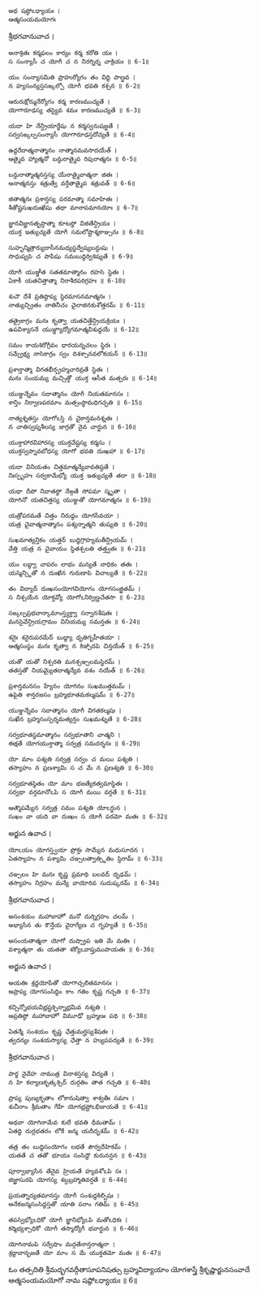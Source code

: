 	అథ షష్ఠోఽధ్యాయః ।
	ఆత్మసంయమయోగః

శ్రీభగవానువాచ ।

	అనాశ్రితః కర్మఫలం కార్యం కర్మ కరోతి యః ।
	స సంన్యాసీ చ యోగీ చ న నిరగ్నిర్న చాక్రియః ॥ 6-1॥

	యం సంన్యాసమితి ప్రాహుర్యోగం తం విద్ధి పాణ్డవ ।
	న హ్యసంన్యస్తసఙ్కల్పో యోగీ భవతి కశ్చన ॥ 6-2॥

	ఆరురుక్షోర్మునేర్యోగం కర్మ కారణముచ్యతే ।
	యోగారూఢస్య తస్యైవ శమః కారణముచ్యతే ॥ 6-3॥

	యదా హి నేన్ద్రియార్థేషు న కర్మస్వనుషజ్జతే ।
	సర్వసఙ్కల్పసంన్యాసీ యోగారూఢస్తదోచ్యతే ॥ 6-4॥

	ఉద్ధరేదాత్మనాత్మానం నాత్మానమవసాదయేత్ ।
	ఆత్మైవ హ్యాత్మనో బన్ధురాత్మైవ రిపురాత్మనః ॥ 6-5॥

	బన్ధురాత్మాత్మనస్తస్య యేనాత్మైవాత్మనా జితః ।
	అనాత్మనస్తు శత్రుత్వే వర్తేతాత్మైవ శత్రువత్ ॥ 6-6॥

	జితాత్మనః ప్రశాన్తస్య పరమాత్మా సమాహితః ।
	శీతోష్ణసుఖదుఃఖేషు తథా మానాపమానయోః ॥ 6-7॥

	జ్ఞానవిజ్ఞానతృప్తాత్మా కూటస్థో విజితేన్ద్రియః ।
	యుక్త ఇత్యుచ్యతే యోగీ సమలోష్టాశ్మకాఞ్చనః ॥ 6-8॥

	సుహృన్మిత్రార్యుదాసీనమధ్యస్థద్వేష్యబన్ధుషు ।
	సాధుష్వపి చ పాపేషు సమబుద్ధిర్విశిష్యతే ॥ 6-9॥

	యోగీ యుఞ్జీత సతతమాత్మానం రహసి స్థితః ।
	ఏకాకీ యతచిత్తాత్మా నిరాశీరపరిగ్రహః ॥ 6-10॥

	శుచౌ దేశే ప్రతిష్ఠాప్య స్థిరమాసనమాత్మనః ।
	నాత్యుచ్ఛ్రితం నాతినీచం చైలాజినకుశోత్తరమ్ ॥ 6-11॥

	తత్రైకాగ్రం మనః కృత్వా యతచిత్తేన్ద్రియక్రియః ।
	ఉపవిశ్యాసనే యుఞ్జ్యాద్యోగమాత్మవిశుద్ధయే ॥ 6-12॥

	సమం కాయశిరోగ్రీవం ధారయన్నచలం స్థిరః ।
	సమ్ప్రేక్ష్య నాసికాగ్రం స్వం దిశశ్చానవలోకయన్ ॥ 6-13॥

	ప్రశాన్తాత్మా విగతభీర్బ్రహ్మచారివ్రతే స్థితః ।
	మనః సంయమ్య మచ్చిత్తో యుక్త ఆసీత మత్పరః ॥ 6-14॥

	యుఞ్జన్నేవం సదాత్మానం యోగీ నియతమానసః ।
	శాన్తిం నిర్వాణపరమాం మత్సంస్థామధిగచ్ఛతి ॥ 6-15॥

	నాత్యశ్నతస్తు యోగోఽస్తి న చైకాన్తమనశ్నతః ।
	న చాతిస్వప్నశీలస్య జాగ్రతో నైవ చార్జున ॥ 6-16॥

	యుక్తాహారవిహారస్య యుక్తచేష్టస్య కర్మసు ।
	యుక్తస్వప్నావబోధస్య యోగో భవతి దుఃఖహా ॥ 6-17॥

	యదా వినియతం చిత్తమాత్మన్యేవావతిష్ఠతే ।
	నిఃస్పృహః సర్వకామేభ్యో యుక్త ఇత్యుచ్యతే తదా ॥ 6-18॥

	యథా దీపో నివాతస్థో నేఙ్గతే సోపమా స్మృతా ।
	యోగినో యతచిత్తస్య యుఞ్జతో యోగమాత్మనః ॥ 6-19॥

	యత్రోపరమతే చిత్తం నిరుద్ధం యోగసేవయా ।
	యత్ర చైవాత్మనాత్మానం పశ్యన్నాత్మని తుష్యతి ॥ 6-20॥

	సుఖమాత్యన్తికం యత్తద్ బుద్ధిగ్రాహ్యమతీన్ద్రియమ్ ।
	వేత్తి యత్ర న చైవాయం స్థితశ్చలతి తత్త్వతః ॥ 6-21॥

	యం లబ్ధ్వా చాపరం లాభం మన్యతే నాధికం తతః ।
	యస్మిన్స్థితో న దుఃఖేన గురుణాపి విచాల్యతే ॥ 6-22॥

	తం విద్యాద్ దుఃఖసంయోగవియోగం యోగసంజ్ఞితమ్ ।
	స నిశ్చయేన యోక్తవ్యో యోగోఽనిర్విణ్ణచేతసా ॥ 6-23॥

	సఙ్కల్పప్రభవాన్కామాంస్త్యక్త్వా సర్వానశేషతః ।
	మనసైవేన్ద్రియగ్రామం వినియమ్య సమన్తతః ॥ 6-24॥

	శనైః శనైరుపరమేద్ బుద్ధ్యా ధృతిగృహీతయా ।
	ఆత్మసంస్థం మనః కృత్వా న కిఞ్చిదపి చిన్తయేత్ ॥ 6-25॥

	యతో యతో నిశ్చరతి మనశ్చఞ్చలమస్థిరమ్ ।
	తతస్తతో నియమ్యైతదాత్మన్యేవ వశం నయేత్ ॥ 6-26॥

	ప్రశాన్తమనసం హ్యేనం యోగినం సుఖముత్తమమ్ ।
	ఉపైతి శాన్తరజసం బ్రహ్మభూతమకల్మషమ్ ॥ 6-27॥

	యుఞ్జన్నేవం సదాత్మానం యోగీ విగతకల్మషః ।
	సుఖేన బ్రహ్మసంస్పర్శమత్యన్తం సుఖమశ్నుతే ॥ 6-28॥

	సర్వభూతస్థమాత్మానం సర్వభూతాని చాత్మని ।
	ఈక్షతే యోగయుక్తాత్మా సర్వత్ర సమదర్శనః ॥ 6-29॥

	యో మాం పశ్యతి సర్వత్ర సర్వం చ మయి పశ్యతి ।
	తస్యాహం న ప్రణశ్యామి స చ మే న ప్రణశ్యతి ॥ 6-30॥

	సర్వభూతస్థితం యో మాం భజత్యేకత్వమాస్థితః ।
	సర్వథా వర్తమానోఽపి స యోగీ మయి వర్తతే ॥ 6-31॥

	ఆత్మౌపమ్యేన సర్వత్ర సమం పశ్యతి యోఽర్జున ।
	సుఖం వా యది వా దుఃఖం స యోగీ పరమో మతః ॥ 6-32॥

అర్జున ఉవాచ ।

	యోఽయం యోగస్త్వయా ప్రోక్తః సామ్యేన మధుసూదన ।
	ఏతస్యాహం న పశ్యామి చఞ్చలత్వాత్స్థితిం స్థిరామ్ ॥ 6-33॥

	చఞ్చలం హి మనః కృష్ణ ప్రమాథి బలవద్ దృఢమ్ ।
	తస్యాహం నిగ్రహం మన్యే వాయోరివ సుదుష్కరమ్ ॥ 6-34॥

శ్రీభగవానువాచ ।

	అసంశయం మహాబాహో మనో దుర్నిగ్రహం చలమ్ ।
	అభ్యాసేన తు కౌన్తేయ వైరాగ్యేణ చ గృహ్యతే ॥ 6-35॥

	అసంయతాత్మనా యోగో దుష్ప్రాప ఇతి మే మతిః ।
	వశ్యాత్మనా తు యతతా శక్యోఽవాప్తుముపాయతః ॥ 6-36॥

అర్జున ఉవాచ ।

	అయతిః శ్రద్ధయోపేతో యోగాచ్చలితమానసః ।
	అప్రాప్య యోగసంసిద్ధిం కాం గతిం కృష్ణ గచ్ఛతి ॥ 6-37॥

	కచ్చిన్నోభయవిభ్రష్టశ్ఛిన్నాభ్రమివ నశ్యతి ।
	అప్రతిష్ఠో మహాబాహో విమూఢో బ్రహ్మణః పథి ॥ 6-38॥

	ఏతన్మే సంశయం కృష్ణ ఛేత్తుమర్హస్యశేషతః ।
	త్వదన్యః సంశయస్యాస్య ఛేత్తా న హ్యుపపద్యతే ॥ 6-39॥

శ్రీభగవానువాచ ।

	పార్థ నైవేహ నాముత్ర వినాశస్తస్య విద్యతే ।
	న హి కల్యాణకృత్కశ్చిద్ దుర్గతిం తాత గచ్ఛతి ॥ 6-40॥

	ప్రాప్య పుణ్యకృతాం లోకానుషిత్వా శాశ్వతీః సమాః ।
	శుచీనాం శ్రీమతాం గేహే యోగభ్రష్టోఽభిజాయతే ॥ 6-41॥

	అథవా యోగినామేవ కులే భవతి ధీమతామ్ ।
	ఏతద్ధి దుర్లభతరం లోకే జన్మ యదీదృశమ్ ॥ 6-42॥

	తత్ర తం బుద్ధిసంయోగం లభతే పౌర్వదేహికమ్ ।
	యతతే చ తతో భూయః సంసిద్ధౌ కురునన్దన ॥ 6-43॥

	పూర్వాభ్యాసేన తేనైవ హ్రియతే హ్యవశోఽపి సః ।
	జిజ్ఞాసురపి యోగస్య శబ్దబ్రహ్మాతివర్తతే ॥ 6-44॥

	ప్రయత్నాద్యతమానస్తు యోగీ సంశుద్ధకిల్బిషః ।
	అనేకజన్మసంసిద్ధస్తతో యాతి పరాం గతిమ్ ॥ 6-45॥

	తపస్విభ్యోఽధికో యోగీ జ్ఞానిభ్యోఽపి మతోఽధికః ।
	కర్మిభ్యశ్చాధికో యోగీ తస్మాద్యోగీ భవార్జున ॥ 6-46॥

	యోగినామపి సర్వేషాం మద్గతేనాన్తరాత్మనా ।
	శ్రద్ధావాన్భజతే యో మాం స మే యుక్తతమో మతః ॥ 6-47॥

ఓం తత్సదితి శ్రీమద్భగవద్గీతాసూపనిషత్సు
బ్రహ్మవిద్యాయాం యోగశాస్త్రే శ్రీకృష్ణార్జునసంవాదే
ఆత్మసంయమయోగో నామ షష్ఠోఽధ్యాయః ॥ 6॥